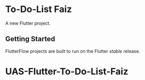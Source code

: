 # To-Do-List Faiz

A new Flutter project.

## Getting Started

FlutterFlow projects are built to run on the Flutter _stable_ release.
# UAS-Flutter-To-Do-List-Faiz
